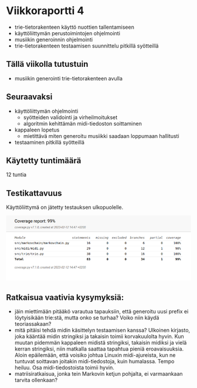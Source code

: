 # Viikkoraportti 4

- trie-tietorakenteen käyttö nuottien tallentamiseen
- käyttöliittymän perustoimintojen ohjelmointi
- musiikin generoinnin ohjelmointi
- trie-tietorakenteen testaamisen suunnittelu pitkillä syötteillä

## Tällä viikolla tutustuin 

- musiikin generointi trie-tietorakenteen avulla

## Seuraavaksi

- käyttöliittymän ohjelmointi
  - syötteiden validointi ja virheilmoitukset
  - algoritmin kehittämän midi-tiedoston soittaminen
- kappaleen lopetus 
  -  mietittävä miten generoitu musiikki saadaan loppumaan hallitusti
- testaaminen pitkillä syötteillä 

## Käytetty tuntimäärä

12 tuntia

## Testikattavuus

Käyttöliittymä on jätetty testauksen ulkopuolelle.

!["Testikattavuus 12.2.2023"](./kuvat/testikattavuus_12.2.2023.png)

## Ratkaisua vaativia kysymyksiä:

- jäin miettimään pitääkö varautua tapauksiin, että generoitu uusi prefix ei löytyisikään trie:stä, mutta onko se turhaa? Voiko niin käydä teoriassakaan?
- mitä pitäisi tehdä midin käsittelyn testaamisen kanssa? Ulkoinen kirjasto, joka kääntää midin stringiksi ja takaisin toimii korvakuulolta hyvin. Kun muutan pidemmän kappaleen midistä stringiksi, takaisin midiksi ja vielä kerran stringiksi, niin matkalla saattaa tapahtua pieniä eroavaisuuksia. Aloin epäilemään, että voisiko johtua Linuxin midi-ajureista, kun ne tuntuvat soittavan joitakin midi-tiedostoja, kuin humalassa. Tempo heiluu. Osa midi-tiedostoista toimii hyvin.
- matriisiratkaisua, jonka tein Markovin ketjun pohjalta, ei varmaankaan tarvita ollenkaan?
